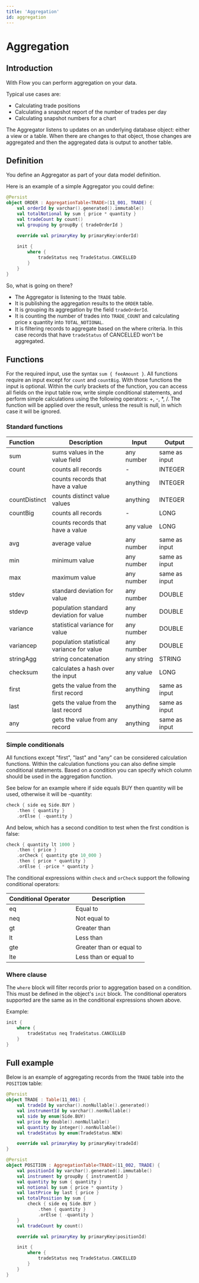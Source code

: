 ```yaml
---
title: 'Aggregation'
id: aggregation
---
```


# Aggregation

## Introduction

With Flow you can perform aggregation on your data.

Typical use cases are:

- Calculating trade positions
- Calculating a snapshot report of the number of trades per day
- Calculating snapshot numbers for a chart

The Aggregator listens to updates on an underlying database object: either a view or a table. When there are changes to that object, those changes are aggregated and then the aggregated data is output to another table.

## Definition

You define an Aggregator as part of your data model definition.

Here is an example of a simple Aggregator you could define:

```kotlin
@Persist
object ORDER : AggregationTable<TRADE>(11_001, TRADE) {
    val orderId by varchar().generated().immutable()
    val totalNotional by sum { price * quantity }
    val tradeCount by count()
    val grouping by groupBy { tradeOrderId }

    override val primaryKey by primaryKey(orderId)
    
    init {
        where {
            tradeStatus neq TradeStatus.CANCELLED
        }
    }
}
```

So, what is going on there?

- The Aggregator is listening to the `TRADE` table.
- It is publishing the aggregation results to the `ORDER` table.
- It is grouping its aggregation by the field `tradeOrderId`.
- It is counting the number of trades into `TRADE_COUNT` and calculating price x quantity into `TOTAL_NOTIONAL`.
- It is filtering records to aggregate based on the where criteria. In this case records that have `tradeStatus` of CANCELLED won't be aggregated.

## Functions

For the required input, use the syntax `sum { feeAmount }`. All functions require an input except for `count` and `countBig`. With those functions the input is optional.
Within the curly brackets of the function, you can access all fields on the input table row, write simple conditional statements, and perform simple calculations using the following operators: +, -, *, /. 
The function will be applied over the result, unless the result is null, in which case it will be ignored.

### Standard functions

| Function      | Description                               | Input      | Output        |
|:--------------|-------------------------------------------|------------|---------------|
| sum           | sums values in the value field            | any number | same as input |
| count         | counts all records                        | -          | INTEGER       |
|               | counts records that have a value          | anything   | INTEGER       |
| countDistinct | counts distinct value values              | anything   | INTEGER       |
| countBig      | counts all records                        | -          | LONG          |
|               | counts records that have a value          | any value  | LONG          |
| avg           | average value                             | any number | same as input |
| min           | minimum value                             | any number | same as input |
| max           | maximum value                             | any number | same as input |
| stdev         | standard deviation for value              | any number | DOUBLE        |
| stdevp        | population standard deviation for value   | any number | DOUBLE        |
| variance      | statistical variance for value            | any number | DOUBLE        |
| variancep     | population statistical variance for value | any number | DOUBLE        |
| stringAgg     | string concatenation                      | any string | STRING        |
| checksum      | calculates a hash over the input          | any value  | LONG          |
| first         | gets the value from the first record      | anything   | same as input |
| last          | gets the value from the last record       | anything   | same as input |
| any           | gets the value from any record            | anything   | same as input |

### Simple conditionals

All functions except "first", "last" and "any" can be considered calculation functions. Within the calculation functions you can also define simple conditional statements.
Based on a condition you can specify which column should be used in the aggregation function.

See below for an example where if side equals BUY then quantity will be used, otherwise it will be -quantity:
```kotlin
check { side eq Side.BUY }
    .then { quantity }
    .orElse { -quantity }
```

And below, which has a second condition to test when the first condition is false:
```kotlin
check { quantity lt 1000 }
    .then { price }
    .orCheck { quantity gte 10_000 }
    .then { price * quantity }
    .orElse { -price * quantity }
```

The conditional expressions within `check` and `orCheck` support the following conditional operators:

| Conditional Operator | Description              |
|:---------------------|--------------------------|
| eq                   | Equal to                 |
| neq                  | Not equal to             |
| gt                   | Greater than             |
| lt                   | Less than                |
| gte                  | Greater than or equal to |
| lte                  | Less than or equal to    |

### Where clause

The `where` block will filter records prior to aggregation based on a condition. This must be defined in the object's `init` block.
The conditional operators supported are the same as in the conditional expressions shown above.

Example:
```kotlin
init {
    where {
        tradeStatus neq TradeStatus.CANCELLED
    }
}
```

## Full example

Below is an example of aggregating records from the `TRADE` table into the `POSITION` table: 

```kotlin
@Persist
object TRADE : Table(11_001) {
    val tradeId by varchar().nonNullable().generated()
    val instrumentId by varchar().nonNullable()
    val side by enum(Side.BUY)
    val price by double().nonNullable()
    val quantity by integer().nonNullable()
    val tradeStatus by enum(TradeStatus.NEW)

    override val primaryKey by primaryKey(tradeId)
}

@Persist
object POSITION : AggregationTable<TRADE>(11_002, TRADE) {
    val positionId by varchar().generated().immutable()
    val instrument by groupBy { instrumentId }
    val quantity by sum { quantity }
    val notional by sum { price * quantity }
    val lastPrice by last { price }
    val totalPosition by sum {
        check { side eq Side.BUY }
            .then { quantity }
            .orElse { -quantity }
    }
    val tradeCount by count()

    override val primaryKey by primaryKey(positionId)

    init {
        where {
            tradeStatus neq TradeStatus.CANCELLED
        }
    }
}
```